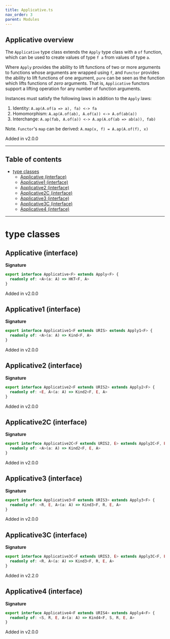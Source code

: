```yaml
---
title: Applicative.ts
nav_order: 3
parent: Modules
---
```


## Applicative overview

The `Applicative` type class extends the `Apply` type class with a `of` function, which can be used to create values
of type `f a` from values of type `a`.

Where `Apply` provides the ability to lift functions of two or more arguments to functions whose arguments are
wrapped using `f`, and `Functor` provides the ability to lift functions of one argument, `pure` can be seen as the
function which lifts functions of _zero_ arguments. That is, `Applicative` functors support a lifting operation for
any number of function arguments.

Instances must satisfy the following laws in addition to the `Apply` laws:

1. Identity: `A.ap(A.of(a => a), fa) <-> fa`
2. Homomorphism: `A.ap(A.of(ab), A.of(a)) <-> A.of(ab(a))`
3. Interchange: `A.ap(fab, A.of(a)) <-> A.ap(A.of(ab => ab(a)), fab)`

Note. `Functor`'s `map` can be derived: `A.map(x, f) = A.ap(A.of(f), x)`

Added in v2.0.0

---

<h2 class="text-delta">Table of contents</h2>

- [type classes](#type-classes)
  - [Applicative (interface)](#applicative-interface)
  - [Applicative1 (interface)](#applicative1-interface)
  - [Applicative2 (interface)](#applicative2-interface)
  - [Applicative2C (interface)](#applicative2c-interface)
  - [Applicative3 (interface)](#applicative3-interface)
  - [Applicative3C (interface)](#applicative3c-interface)
  - [Applicative4 (interface)](#applicative4-interface)

---

# type classes

## Applicative (interface)

**Signature**

```ts
export interface Applicative<F> extends Apply<F> {
  readonly of: <A>(a: A) => HKT<F, A>
}
```

Added in v2.0.0

## Applicative1 (interface)

**Signature**

```ts
export interface Applicative1<F extends URIS> extends Apply1<F> {
  readonly of: <A>(a: A) => Kind<F, A>
}
```

Added in v2.0.0

## Applicative2 (interface)

**Signature**

```ts
export interface Applicative2<F extends URIS2> extends Apply2<F> {
  readonly of: <E, A>(a: A) => Kind2<F, E, A>
}
```

Added in v2.0.0

## Applicative2C (interface)

**Signature**

```ts
export interface Applicative2C<F extends URIS2, E> extends Apply2C<F, E> {
  readonly of: <A>(a: A) => Kind2<F, E, A>
}
```

Added in v2.0.0

## Applicative3 (interface)

**Signature**

```ts
export interface Applicative3<F extends URIS3> extends Apply3<F> {
  readonly of: <R, E, A>(a: A) => Kind3<F, R, E, A>
}
```

Added in v2.0.0

## Applicative3C (interface)

**Signature**

```ts
export interface Applicative3C<F extends URIS3, E> extends Apply3C<F, E> {
  readonly of: <R, A>(a: A) => Kind3<F, R, E, A>
}
```

Added in v2.2.0

## Applicative4 (interface)

**Signature**

```ts
export interface Applicative4<F extends URIS4> extends Apply4<F> {
  readonly of: <S, R, E, A>(a: A) => Kind4<F, S, R, E, A>
}
```

Added in v2.0.0
